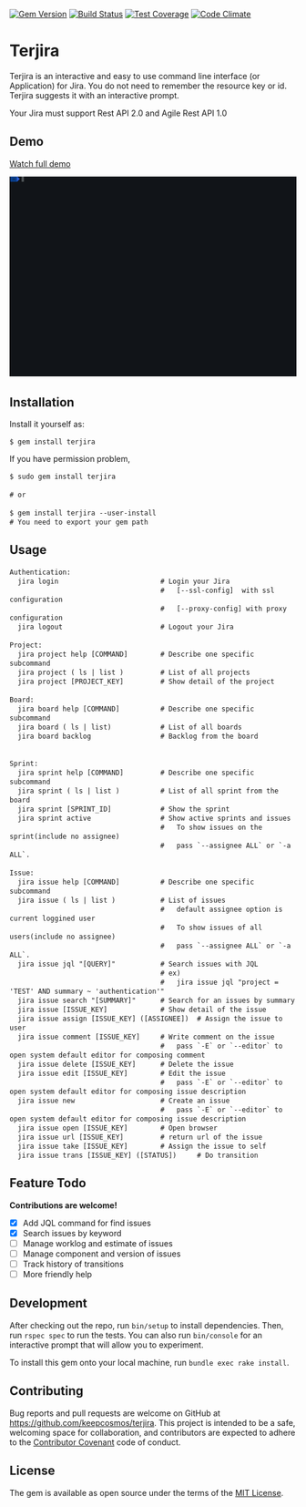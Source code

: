 [![Gem Version](https://badge.fury.io/rb/terjira.svg)](https://badge.fury.io/rb/terjira)
[![Build Status](https://travis-ci.org/keepcosmos/terjira.svg?branch=master)](https://travis-ci.org/keepcosmos/terjira)
[![Test Coverage](https://codeclimate.com/github/keepcosmos/terjira/badges/coverage.svg)](https://codeclimate.com/github/keepcosmos/terjira/coverage)
[![Code Climate](https://codeclimate.com/github/keepcosmos/terjira/badges/gpa.svg)](https://codeclimate.com/github/keepcosmos/terjira)

# Terjira

Terjira is an interactive and easy to use command line interface (or Application) for Jira. You do not need to remember the resource key or id. Terjira suggests it with an interactive prompt.

Your Jira must support Rest API 2.0 and Agile Rest API 1.0

## Demo
[Watch full demo](https://www.youtube.com/watch?v=T0hbhaXtH-Y)

[![Sample](./dev/demo.gif)](https://www.youtube.com/watch?v=T0hbhaXtH-Y)

## Installation

Install it yourself as:

    $ gem install terjira

If you have permission problem,

    $ sudo gem install terjira

    # or

    $ gem install terjira --user-install
    # You need to export your gem path


## Usage
```
Authentication:
  jira login                         # Login your Jira
                                     #   [--ssl-config]  with ssl configuration
                                     #   [--proxy-config] with proxy configuration
  jira logout                        # Logout your Jira

Project:
  jira project help [COMMAND]        # Describe one specific subcommand
  jira project ( ls | list )         # List of all projects
  jira project [PROJECT_KEY]         # Show detail of the project

Board:
  jira board help [COMMAND]          # Describe one specific subcommand
  jira board ( ls | list)            # List of all boards
  jira board backlog                 # Backlog from the board


Sprint:
  jira sprint help [COMMAND]         # Describe one specific subcommand
  jira sprint ( ls | list )          # List of all sprint from the board
  jira sprint [SPRINT_ID]            # Show the sprint
  jira sprint active                 # Show active sprints and issues
                                     #   To show issues on the sprint(include no assignee)
                                     #   pass `--assignee ALL` or `-a ALL`.

Issue:
  jira issue help [COMMAND]          # Describe one specific subcommand
  jira issue ( ls | list )           # List of issues
                                     #   default assignee option is current loggined user
                                     #   To show issues of all users(include no assignee)
                                     #   pass `--assignee ALL` or `-a ALL`.
  jira issue jql "[QUERY]"           # Search issues with JQL
                                     # ex)
                                     #   jira issue jql "project = 'TEST' AND summary ~ 'authentication'"
  jira issue search "[SUMMARY]"      # Search for an issues by summary
  jira issue [ISSUE_KEY]             # Show detail of the issue
  jira issue assign [ISSUE_KEY] ([ASSIGNEE])  # Assign the issue to user
  jira issue comment [ISSUE_KEY]     # Write comment on the issue
                                     #   pass `-E` or `--editor` to open system default editor for composing comment
  jira issue delete [ISSUE_KEY]      # Delete the issue
  jira issue edit [ISSUE_KEY]        # Edit the issue
                                     #   pass `-E` or `--editor` to open system default editor for composing issue description
  jira issue new                     # Create an issue
                                     #   pass `-E` or `--editor` to open system default editor for composing issue description
  jira issue open [ISSUE_KEY]        # Open browser
  jira issue url [ISSUE_KEY]         # return url of the issue
  jira issue take [ISSUE_KEY]        # Assign the issue to self
  jira issue trans [ISSUE_KEY] ([STATUS])     # Do transition

```


## Feature Todo
**Contributions are welcome!**
- [x] Add JQL command for find issues
- [x] Search issues by keyword
- [ ] Manage worklog and estimate of issues
- [ ] Manage component and version of issues
- [ ] Track history of transitions
- [ ] More friendly help

## Development

After checking out the repo, run `bin/setup` to install dependencies. Then, run `rspec spec` to run the tests. You can also run `bin/console` for an interactive prompt that will allow you to experiment.

To install this gem onto your local machine, run `bundle exec rake install`.

## Contributing

Bug reports and pull requests are welcome on GitHub at https://github.com/keepcosmos/terjira. This project is intended to be a safe, welcoming space for collaboration, and contributors are expected to adhere to the [Contributor Covenant](http://contributor-covenant.org) code of conduct.


## License

The gem is available as open source under the terms of the [MIT License](http://opensource.org/licenses/MIT).
